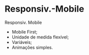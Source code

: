 # Responsiv.-Mobile
Responsiv. Mobile

- Mobile First;
- Unidade de medida flexível;
- Variáveis;
- Animações simples.
